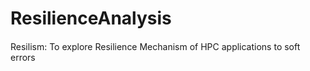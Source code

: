 # ResilienceAnalysis
####
Resilism: To explore Resilience Mechanism of HPC applications to soft errors
####
